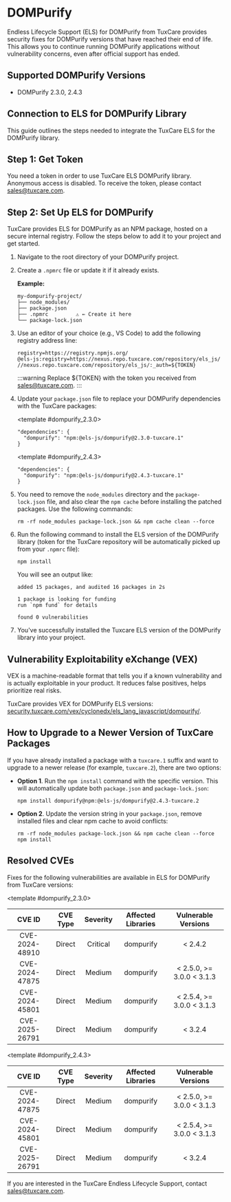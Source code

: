# DOMPurify

Endless Lifecycle Support (ELS) for DOMPurify from TuxCare provides security fixes for DOMPurify versions that have reached their end of life. This allows you to continue running DOMPurify applications without vulnerability concerns, even after official support has ended.

## Supported DOMPurify Versions

* DOMPurify 2.3.0, 2.4.3

## Connection to ELS for DOMPurify Library

This guide outlines the steps needed to integrate the TuxCare ELS for the DOMPurify library.

## Step 1: Get Token

You need a token in order to use TuxCare ELS DOMPurify library. Anonymous access is disabled. To receive the token, please contact [sales@tuxcare.com](mailto:sales@tuxcare.com).

## Step 2: Set Up ELS for DOMPurify

TuxCare provides ELS for DOMPurify as an NPM package, hosted on a secure internal registry. Follow the steps below to add it to your project and get started.

1. Navigate to the root directory of your DOMPurify project.
2. Create a `.npmrc` file or update it if it already exists.

   **Example:**

   ```text
   my-dompurify-project/
   ├── node_modules/
   ├── package.json
   ├── .npmrc         ⚠️ ← Create it here
   └── package-lock.json
   ```

3. Use an editor of your choice (e.g., VS Code) to add the following registry address line:

   <CodeWithCopy>

   ```text
   registry=https://registry.npmjs.org/
   @els-js:registry=https://nexus.repo.tuxcare.com/repository/els_js/
   //nexus.repo.tuxcare.com/repository/els_js/:_auth=${TOKEN}
   ```

   </CodeWithCopy>

   :::warning
   Replace ${TOKEN} with the token you received from [sales@tuxcare.com](mailto:sales@tuxcare.com).
   :::

4. Update your `package.json` file to replace your DOMPurify dependencies with the TuxCare packages:

   <TableTabs label="Choose DOMPurify version: " >

     <template #dompurify_2.3.0>

     <CodeWithCopy>

     ```text
     "dependencies": {
       "dompurify": "npm:@els-js/dompurify@2.3.0-tuxcare.1"
     }
     ```

     </CodeWithCopy>

     </template>

     <template #dompurify_2.4.3>

     <CodeWithCopy>

     ```text
     "dependencies": {
       "dompurify": "npm:@els-js/dompurify@2.4.3-tuxcare.1"
     }
     ```

     </CodeWithCopy>

     </template>

   </TableTabs>

5. You need to remove the `node_modules` directory and the `package-lock.json` file, and also clear the `npm cache` before installing the patched packages. Use the following commands:
   
   <CodeWithCopy>

   ```text
   rm -rf node_modules package-lock.json && npm cache clean --force
   ```

   </CodeWithCopy>

6. Run the following command to install the ELS version of the DOMPurify library (token for the TuxCare repository will be automatically picked up from your `.npmrc` file):

   <CodeWithCopy>

   ```text
   npm install
   ```

   </CodeWithCopy>

   You will see an output like:

   ```text
   added 15 packages, and audited 16 packages in 2s

   1 package is looking for funding
   run `npm fund` for details

   found 0 vulnerabilities
   ```

7. You've successfully installed the Tuxcare ELS version of the DOMPurify library into your project.

## Vulnerability Exploitability eXchange (VEX) 

VEX is a machine-readable format that tells you if a known vulnerability and is actually exploitable in your product. It reduces false positives, helps prioritize real risks.

TuxCare provides VEX for DOMPurify ELS versions: [security.tuxcare.com/vex/cyclonedx/els_lang_javascript/dompurify/](https://security.tuxcare.com/vex/cyclonedx/els_lang_javascript/dompurify/).

## How to Upgrade to a Newer Version of TuxCare Packages

If you have already installed a package with a `tuxcare.1` suffix and want to upgrade to a newer release (for example, `tuxcare.2`), there are two options:

* **Option 1**. Run the `npm install` command with the specific version. This will automatically update both `package.json` and `package-lock.json`:

  <CodeWithCopy>

  ```text
  npm install dompurify@npm:@els-js/dompurify@2.4.3-tuxcare.2
  ```

  </CodeWithCopy>

* **Option 2**. Update the version string in your `package.json`, remove installed files and clear npm cache to avoid conflicts:

  <CodeWithCopy>

  ```text
  rm -rf node_modules package-lock.json && npm cache clean --force
  npm install
  ```

  </CodeWithCopy>

## Resolved CVEs

Fixes for the following vulnerabilities are available in ELS for DOMPurify from TuxCare versions:

<TableTabs label="Choose DOMPurify version: " >

<template #dompurify_2.3.0>

| CVE ID         | CVE Type | Severity | Affected Libraries | Vulnerable Versions |
| :------------: | :------: |:--------:|:------------------:| :----------------: |
| CVE-2024-48910 | Direct   | Critical | dompurify         | < 2.4.2           |
| CVE-2024-47875 | Direct   | Medium   | dompurify         | < 2.5.0, >= 3.0.0 < 3.1.3 |
| CVE-2024-45801 | Direct   | Medium   | dompurify         | < 2.5.4, >= 3.0.0 < 3.1.3 |
| CVE-2025-26791 | Direct   | Medium   | dompurify         | < 3.2.4           |

  </template>

<template #dompurify_2.4.3>

| CVE ID         | CVE Type | Severity | Affected Libraries | Vulnerable Versions |
| :------------: | :------: |:--------:|:------------------:| :----------------: |
| CVE-2024-47875 | Direct   | Medium   | dompurify         | < 2.5.0, >= 3.0.0 < 3.1.3 |
| CVE-2024-45801 | Direct   | Medium   | dompurify         | < 2.5.4, >= 3.0.0 < 3.1.3 |
| CVE-2025-26791 | Direct   | Medium   | dompurify         | < 3.2.4           |

  </template>

</TableTabs>

If you are interested in the TuxCare Endless Lifecycle Support, contact [sales@tuxcare.com](mailto:sales@tuxcare.com).
